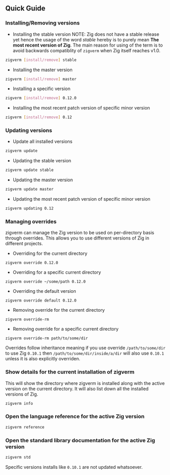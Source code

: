 ## Quick Guide
### Installing/Removing versions
- Installing the stable version
NOTE: Zig does not have a stable release yet hence the usage of the word *stable* hereby is to purely mean **The most recent version of Zig**.
The main reason for using of the term is to avoid backwards compatiblity of `zigverm` when Zig itself reaches v1.0.
```sh
zigverm [install/remove] stable
```
- Installing the master version
```sh
zigverm [install/remove] master
```
- Installing a specific version
```sh
zigverm [install/remove] 0.12.0
```
- Installing the most recent patch version of specific minor version
```sh
zigverm [install/remove] 0.12
```

### Updating versions
- Update all installed versions
```sh
zigverm update
```
- Updating the stable version
```sh
zigverm update stable
```
- Updating the master version
```sh
zigverm update master
```
- Updating the most recent patch version of specific minor version
```sh
zigverm updating 0.12
```

### Managing overrides
zigverm can manage the Zig version to be used on per-directory basis through overrides. This allows you to use different versions of Zig in different projects.

- Overriding for the current directory
```
zigverm override 0.12.0
```

- Overriding for a specific current directory
```
zigverm override ~/some/path 0.12.0
```

- Overriding the default version
```
zigverm override default 0.12.0
```

- Removing override for the current directory
```
zigverm override-rm
```

- Removing override for a specific current directory
```
zigverm override-rm path/to/some/dir
```


Overrides follow inheritance meaning if you use override `/path/to/some/dir` to use Zig `0.10.1` then `/path/to/some/dir/inside/a/dir` will also
use `0.10.1` unless it is also explicitly overriden.

### Show details for the current installation of zigverm
This will show the directory where zigverm is installed along with the active version on the current directory. It will also list down 
all the installed versions of Zig.
```sh
zigverm info
```

### Open the language reference for the active Zig version
````sh
zigverm reference
````

### Open the standard library documentation for the active Zig version
````sh
zigverm std
````


Specific versions installs like `0.10.1` are not updated whatsoever.

